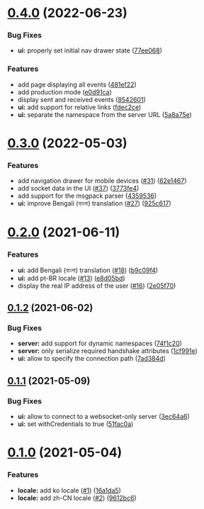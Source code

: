 # [0.4.0](https://github.com/socketio/socket.io-admin-ui/compare/0.3.0...0.4.0) (2022-06-23)


### Bug Fixes

* **ui:** properly set initial nav drawer state ([77ee068](https://github.com/socketio/socket.io-admin-ui/commit/77ee0683185aceababc4439a3a945e273d547944))


### Features

* add page displaying all events ([481ef22](https://github.com/socketio/socket.io-admin-ui/commit/481ef22b3aff37b40b142a29cb78e116d6d1e8e9))
* add production mode ([e0d91ca](https://github.com/socketio/socket.io-admin-ui/commit/e0d91cadb11205c5f2c686c239a50cb2eef9795d))
* display sent and received events ([8542601](https://github.com/socketio/socket.io-admin-ui/commit/8542601b55022f6ca00b677b7d7c7664a326526f))
* **ui:** add support for relative links ([fdec2ce](https://github.com/socketio/socket.io-admin-ui/commit/fdec2ce17bf7cad77a04e8eef42a26104b6a05b8))
* **ui:** separate the namespace from the server URL ([5a8a75e](https://github.com/socketio/socket.io-admin-ui/commit/3d4aed972f16dad3dd847d61f4db5e6f55978c4b))



# [0.3.0](https://github.com/socketio/socket.io-admin-ui/compare/0.2.0...0.3.0) (2022-05-03)


### Features

* add navigation drawer for mobile devices ([#31](https://github.com/socketio/socket.io-admin-ui/issues/31)) ([62e1467](https://github.com/socketio/socket.io-admin-ui/commit/62e146709f1b4ceee86b6c9d414d0538b2991833))
* add socket data in the UI ([#37](https://github.com/socketio/socket.io-admin-ui/issues/37)) ([3773fe4](https://github.com/socketio/socket.io-admin-ui/commit/3773fe4b1cbf2206708e1f21ce65f430a522527f))
* add support for the msgpack parser ([4359536](https://github.com/socketio/socket.io-admin-ui/commit/4359536a4b9c09395c52ac7e983123f02043ac5c))
* **ui:** improve Bengali (বাংলা) translation ([#27](https://github.com/socketio/socket.io-admin-ui/issues/27)) ([925c617](https://github.com/socketio/socket.io-admin-ui/commit/925c617af10996b7e31709d74afb340701104fc0))



# [0.2.0](https://github.com/socketio/socket.io-admin-ui/compare/0.1.2...0.2.0) (2021-06-11)


### Features

* **ui:** add Bengali (বাংলা) translation ([#18](https://github.com/socketio/socket.io-admin-ui/issues/18)) ([b9c09f4](https://github.com/socketio/socket.io-admin-ui/commit/b9c09f4c7d690c13c662e734ad6b142af3d9dfef))
* **ui:** add pt-BR locale ([#13](https://github.com/socketio/socket.io-admin-ui/issues/13)) ([e8d05bd](https://github.com/socketio/socket.io-admin-ui/commit/e8d05bd11833c21d65055a92c0ab21973c515052))
* display the real IP address of the user ([#16](https://github.com/socketio/socket.io-admin-ui/issues/16)) ([2e05f70](https://github.com/socketio/socket.io-admin-ui/commit/2e05f706c62792f9d497910bdabb44d12292c806))



## [0.1.2](https://github.com/socketio/socket.io-admin-ui/compare/0.1.1...0.1.2) (2021-06-02)


### Bug Fixes

* **server:** add support for dynamic namespaces ([74f1c20](https://github.com/socketio/socket.io-admin-ui/commit/74f1c20f6ad878c3d11c5fc80dd8d12ee02d7bfb))
* **server:** only serialize required handshake attributes ([1cf991e](https://github.com/socketio/socket.io-admin-ui/commit/1cf991e49a1e2b172acca40ca3d259dad9c22915))
* **ui:** allow to specify the connection path ([7ad384d](https://github.com/socketio/socket.io-admin-ui/commit/7ad384dd3485b8500217a489f8a376d2641d81e0))



## [0.1.1](https://github.com/socketio/socket.io-admin-ui/compare/0.1.0...0.1.1) (2021-05-09)


### Bug Fixes

* **ui:** allow to connect to a websocket-only server ([3ec64a6](https://github.com/socketio/socket.io-admin-ui/commit/3ec64a62d331c5100c026313700119a4a97df64a))
* **ui:** set withCredentials to true ([51fac0a](https://github.com/socketio/socket.io-admin-ui/commit/51fac0aeb8ae2cfb6fa319525de9b1208aada463))



# [0.1.0](https://github.com/socketio/socket.io-admin-ui/compare/0.0.1...0.1.0) (2021-05-04)


### Features

* **locale:** add ko locale ([#1](https://github.com/socketio/socket.io-admin-ui/issues/1)) ([16a1da5](https://github.com/socketio/socket.io-admin-ui/commit/16a1da57362b87de64508b7595d94096d4f2b47d))
* **locale:** add zh-CN locale ([#2](https://github.com/socketio/socket.io-admin-ui/issues/2)) ([9612bc6](https://github.com/socketio/socket.io-admin-ui/commit/9612bc6f212c0364c2a6ce27fa20ec873a2041fe))



